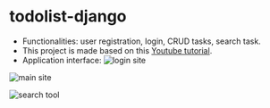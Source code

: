 # todolist-django
- Functionalities: user registration, login, CRUD tasks, search task.
- This project is made based on this [Youtube tutorial](https://www.youtube.com/watch?v=llbtoQTt4qw).
- Application interface:
![login site](./login-site)

![main site](./main-site)

![search tool](./search-tool)